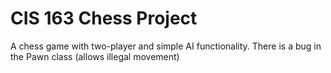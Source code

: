 # CIS 163 Chess Project
A chess game with two-player and simple AI functionality.
There is a bug in the Pawn class (allows illegal movement)
